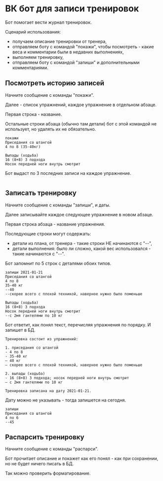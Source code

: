 # ВК бот для записи тренировок

Бот помогает вести журнал тренировок.

Сценарий использования:
 - получаем описание тренировки от тренера,
 - отправляем боту с командой "покажи", чтобы посмотреть - какие веса и комментарии были в недавних выполнениях,
 - выполняем тренировку,
 - отправляем боту с командой "запиши" и дополнительными комментариями.

 
## Посмотреть историю записей
Начните сообщение с команды "покажи".

Далее - список упражнений, каждое упражнение в отдельном абзаце.

Первая строка - название.

Остальные строки абзаца (обычно там детали) бот с этой командой не использует, но удалять их не обязательно. 

```
покажи
Приседания со штангой
4 по 8 (35-40кг)

Выпады (ходьба)
16 (8+8) 3 подхода
Носок передней ноги внутрь смотрит
```

Бот выдаст по 3 последних записи на каждое упражнение.

```

```


## Записать тренировку
Начните сообщение с команды "запиши", и даты.

Далее записывайте каждое следующее упражнение в новом абзаце.

Первая строка абзаца - название упражнения.

Последующие строки могут содержать:
 - детали из плана, от тренера - такие строки НЕ начинаются с "--",
 - детали выполнения: было ли сложно, какой вес использовался - такие начинаются с "--".

Бот запомнит по 5 строк с деталями обоих типов.
  

```
запиши 2021-01-21
Приседания со штангой
4 по 8
35-40 кг
--40
--cкорее всего с плохой техникой, наверное нужно было поменьше

Выпады (ходьба)
16 (8+8) 3 подхода
Носок передней ноги внутрь смотрит
--с 2мя гантелями по 10 кг
```

Бот ответит, как понял текст, перечисляя упражнения по порядку. И запишет в БД.

```
Тренировка состоит из упражнений:

1. приседания со штангой
- 4 по 8
- 35-40 кг
— 40 кг
— cкорее всего с плохой техникой, наверное нужно было поменьше

2. выпады (ходьба)
- 16 (8+8) 3 подхода; носок передней ноги внутрь смотрит
— с 2мя гантелями по 10 кг

Тренировка записана на дату 2021-01-21.
```

Дату можно не указывать - тогда запишется на сегодня.
```
запиши
Приседания со штангой
4 по 6
--45
```

## Распарсить тренировку

Начните сообщение с команды "распарси".

Бот прочитает описание и покажет как его понял - как при сохранении, но не будет ничего писать в БД.

Так можно проверить форматирование.

